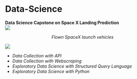 # Data-Science <br>
**Data Science Capstone on Space X Landing Prediction** <br>
![](https://cf-courses-data.s3.us.cloud-object-storage.appdomain.cloud/IBM-DS0321EN-SkillsNetwork/labs/module\_1\_L2/images/Falcon9\_rocket_family.svg)

<p align="center">
 <em>
Flown SpaceX launch vehicles <em>
</p>
  
 ![](https://cf-courses-data.s3.us.cloud-object-storage.appdomain.cloud/IBMDeveloperSkillsNetwork-DS0701EN-SkillsNetwork/lab_v2/images/landing\_1.gif)
  <br>
  
 * Data Collection with API
 * Data Collection with Webscraping
 * Exploratory Data Science with Structured Query Language
 * Exploratory Data Science with Python
